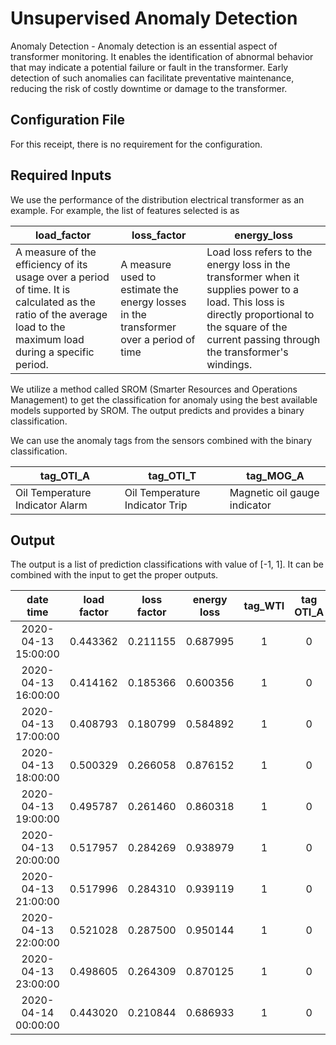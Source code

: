 # Unsupervised Anomaly Detection

Anomaly Detection - Anomaly detection is an essential aspect of transformer monitoring. It enables the identification of abnormal behavior that may indicate a potential failure or fault in the transformer. Early detection of such anomalies can facilitate preventative maintenance, reducing the risk of costly downtime or damage to the transformer. 


## Configuration File

For this receipt, there is no requirement for the configuration.  


## Required Inputs

We use the performance of the distribution electrical transformer as an example.  For example,  the list of features selected is as 

| load_factor                                                  | loss_factor                                                  | energy_loss                                                  |
| ------------------------------------------------------------ | ------------------------------------------------------------ | ------------------------------------------------------------ |
| A measure of the efficiency of its usage over a period of time. It is calculated as the ratio of the average load to the maximum load during a specific period. | A measure used to estimate the energy losses in the transformer over a period of time | Load loss refers to the energy loss in the transformer when it supplies power to a load. This loss is directly proportional to the square of the current passing through the transformer's windings. |

We utilize a method called SROM (Smarter Resources and Operations Management) to get the classification for anomaly using the best available models supported by SROM.  The output predicts and provides a binary classification. 

We can use the anomaly tags from the sensors combined with the binary classification.  

| tag_OTI_A                       | tag_OTI_T                      | tag_MOG_A                    |
| ------------------------------- | ------------------------------ | ---------------------------- |
| Oil Temperature Indicator Alarm | Oil Temperature Indicator Trip | Magnetic oil gauge indicator |



## Output

The output is a list of prediction classifications with value of [-1, 1].  It can be combined with the input to get the proper outputs. 



| date time | load factor| loss factor | energy loss |tag_WTI|tag OTI_A| tag OTI_T|tag MOG_A|Anomaly Output|
| :------------: | :-------: | :------: | :----: | :----: | :-----: | :-----: | :-----: | :--: |
| 2020-04-13 15:00:00 | 0.443362    | 0.211155    | 0.687995 | 1         | 0         | 0         | 0              | 1    |
| 2020-04-13 16:00:00 | 0.414162    | 0.185366    | 0.600356 | 1         | 0         | 0         | 0              | 1    |
| 2020-04-13 17:00:00 | 0.408793    | 0.180799    | 0.584892 | 1         | 0         | 0         | 0              | 1    |
| 2020-04-13 18:00:00 | 0.500329    | 0.266058    | 0.876152 | 1         | 0         | 0         | 0              | 1    |
| 2020-04-13 19:00:00 | 0.495787    | 0.261460    | 0.860318 | 1         | 0         | 0         | 0              | 1    |
| 2020-04-13 20:00:00 | 0.517957    | 0.284269    | 0.938979 | 1         | 0         | 0         | 0              | 1    |
| 2020-04-13 21:00:00 | 0.517996    | 0.284310    | 0.939119 | 1         | 0         | 0         | 0              | 1    |
| 2020-04-13 22:00:00 | 0.521028    | 0.287500    | 0.950144 | 1         | 0         | 0         | 0              | 1    |
| 2020-04-13 23:00:00 | 0.498605    | 0.264309    | 0.870125 | 1         | 0         | 0         | 0              | 1    |
| 2020-04-14 00:00:00 | 0.443020    | 0.210844    | 0.686933 | 1         | 0         | 0         | 0              | 1    |
